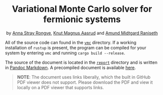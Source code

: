 <h1 align="center">Variational Monte Carlo solver for fermionic systems</h1>

<p align="center">by <a href="https://github.com/annasro">Anna Stray Rongve</a>, <a href="https://github.com/kmaasrud">Knut Magnus Aasrud</a> and <a href="https://github.com/amundmr">Amund Midtgard Raniseth</a></p>

All of the source code can found in the [`vmc`](https://github.com/kmaasrud/vmc/tree/main/vmc) directory. If a working installation of `rustup` is present, the program can be compiled for your system by entering `vmc` and running `cargo build --release`.

The source of the document is located in the [`report`](https://github.com/kmaasrud/vmc/tree/main/report) directory and is written in [Pandoc Markdown](https://pandoc.org/MANUAL.html#pandocs-markdown). A precompiled document is available [here](https://github.com/kmaasrud/vmc/blob/main/report/report.pdf).

> **NOTE**: The document uses links liberally, which the built in GitHub PDF viewer does not support. Please download the PDF and view it locally on a PDF viewer that supports links.
